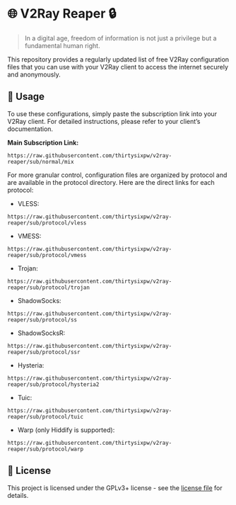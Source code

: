 # 🌐 V2Ray Reaper 🔒

> In a digital age, freedom of information is not just a privilege but a fundamental human right.

This repository provides a regularly updated list of free V2Ray configuration files that you can
use with your V2Ray client to access the internet securely and anonymously.

## 🚀 Usage

To use these configurations, simply paste the subscription link into your V2Ray client. For
detailed instructions, please refer to your client’s documentation.

**Main Subscription Link:**

```text
https://raw.githubusercontent.com/thirtysixpw/v2ray-reaper/sub/normal/mix
```

For more granular control, configuration files are organized by protocol and are available in the
protocol directory. Here are the direct links for each protocol:

- VLESS:

```text
https://raw.githubusercontent.com/thirtysixpw/v2ray-reaper/sub/protocol/vless
```

- VMESS:

```text
https://raw.githubusercontent.com/thirtysixpw/v2ray-reaper/sub/protocol/vmess
```

- Trojan:

```text
https://raw.githubusercontent.com/thirtysixpw/v2ray-reaper/sub/protocol/trojan
```

- ShadowSocks:

```text
https://raw.githubusercontent.com/thirtysixpw/v2ray-reaper/sub/protocol/ss
```

- ShadowSocksR:

```text
https://raw.githubusercontent.com/thirtysixpw/v2ray-reaper/sub/protocol/ssr
```

- Hysteria:

```text
https://raw.githubusercontent.com/thirtysixpw/v2ray-reaper/sub/protocol/hysteria2
```

- Tuic:

```text
https://raw.githubusercontent.com/thirtysixpw/v2ray-reaper/sub/protocol/tuic
```

- Warp (only Hiddify is supported):

```
https://raw.githubusercontent.com/thirtysixpw/v2ray-reaper/sub/protocol/warp
```

## 📜 License

This project is licensed under the GPLv3+ license - see the [license file](LICENSE) for details.
